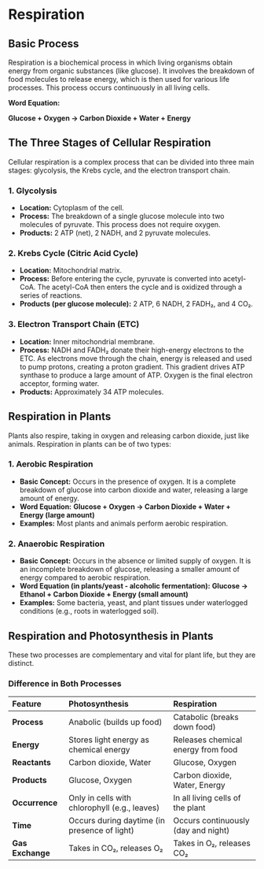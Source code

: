 
# Respiration

## Basic Process

Respiration is a biochemical process in which living organisms obtain energy from organic substances (like glucose). It involves the breakdown of food molecules to release energy, which is then used for various life processes. This process occurs continuously in all living cells.

**Word Equation:**

**Glucose + Oxygen → Carbon Dioxide + Water + Energy**

## The Three Stages of Cellular Respiration

Cellular respiration is a complex process that can be divided into three main stages: glycolysis, the Krebs cycle, and the electron transport chain.

### 1. Glycolysis

*   **Location:** Cytoplasm of the cell.
*   **Process:** The breakdown of a single glucose molecule into two molecules of pyruvate. This process does not require oxygen.
*   **Products:** 2 ATP (net), 2 NADH, and 2 pyruvate molecules.

### 2. Krebs Cycle (Citric Acid Cycle)

*   **Location:** Mitochondrial matrix.
*   **Process:** Before entering the cycle, pyruvate is converted into acetyl-CoA. The acetyl-CoA then enters the cycle and is oxidized through a series of reactions.
*   **Products (per glucose molecule):** 2 ATP, 6 NADH, 2 FADH₂, and 4 CO₂.

### 3. Electron Transport Chain (ETC)

*   **Location:** Inner mitochondrial membrane.
*   **Process:** NADH and FADH₂ donate their high-energy electrons to the ETC. As electrons move through the chain, energy is released and used to pump protons, creating a proton gradient. This gradient drives ATP synthase to produce a large amount of ATP. Oxygen is the final electron acceptor, forming water.
*   **Products:** Approximately 34 ATP molecules.

## Respiration in Plants

Plants also respire, taking in oxygen and releasing carbon dioxide, just like animals. Respiration in plants can be of two types:

### 1. Aerobic Respiration

*   **Basic Concept:** Occurs in the presence of oxygen. It is a complete breakdown of glucose into carbon dioxide and water, releasing a large amount of energy.
*   **Word Equation:**
    **Glucose + Oxygen → Carbon Dioxide + Water + Energy (large amount)**
*   **Examples:** Most plants and animals perform aerobic respiration.

### 2. Anaerobic Respiration

*   **Basic Concept:** Occurs in the absence or limited supply of oxygen. It is an incomplete breakdown of glucose, releasing a smaller amount of energy compared to aerobic respiration.
*   **Word Equation (in plants/yeast - alcoholic fermentation):**
    **Glucose → Ethanol + Carbon Dioxide + Energy (small amount)**
*   **Examples:** Some bacteria, yeast, and plant tissues under waterlogged conditions (e.g., roots in waterlogged soil).

## Respiration and Photosynthesis in Plants

These two processes are complementary and vital for plant life, but they are distinct.

### Difference in Both Processes

| Feature | Photosynthesis | Respiration |
| :--- | :--- | :--- |
| **Process** | Anabolic (builds up food) | Catabolic (breaks down food) |
| **Energy** | Stores light energy as chemical energy | Releases chemical energy from food |
| **Reactants** | Carbon dioxide, Water | Glucose, Oxygen |
| **Products** | Glucose, Oxygen | Carbon dioxide, Water, Energy |
| **Occurrence** | Only in cells with chlorophyll (e.g., leaves) | In all living cells of the plant |
| **Time** | Occurs during daytime (in presence of light) | Occurs continuously (day and night) |
| **Gas Exchange** | Takes in CO₂, releases O₂ | Takes in O₂, releases CO₂ |
